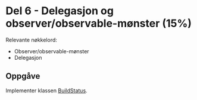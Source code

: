 # Del 6 - Delegasjon og observer/observable-mønster (15%)

Relevante nøkkelord:
* Observer/observable-mønster
* Delegasjon

## Oppgåve

Implementer klassen [BuildStatus](BuildStatus.java).